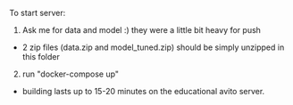 To start server:

1. Ask me for data and model :) they were a little bit heavy for push
- 2 zip files (data.zip and model_tuned.zip) should be simply unzipped in this folder
2. run "docker-compose up"
- building lasts up to 15-20 minutes on the educational avito server.
